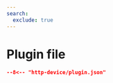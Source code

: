 ```yaml
---
search:
  exclude: true
---
```


# Plugin file

```` json title="Plugin configuration file"
--8<-- "http-device/plugin.json"
````
